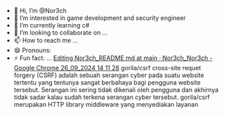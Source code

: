 - 👋 Hi, I’m @Nor3ch
- 👀 I’m interested in game development and security engineer
- 🌱 I’m currently learning c#
- 💞️ I’m looking to collaborate on ...
- 📫 How to reach me ...
- 😄 Pronouns:
- ⚡ Fun fact: ...
[Editing Nor3ch_README md at main · Nor3ch_Nor3ch - Google Chrome 26_09_2024 14 11 28](https://github.com/user-attachments/assets/77218c89-b35c-49d9-bbd2-03e83e043941)
gorila/csrf
cross-site requet forgery (CSRF) adalah sebuah serangan cyber pada suatu website tertentu yang tentunya sangat berbahaya bagi pengguna website tersebut.
Serangan ini sering tidak dikenali oleh pengguna dan akhirnya tidak sadar kalau sudah terkena serangan cyber tersebut.
gorila/csrf merupakan HTTP library middleware yang menyediakan layanan 
